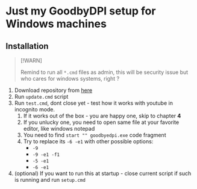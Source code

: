 # Just my GoodbyDPI setup for Windows machines

## Installation

> [!WARN] 
> 
> Remind to run all `*.cmd` files as admin, this will be security issue but who cares for windows systems, right ?

1. Download repository from [here](https://github.com/sashapop10/winfrkn/archive/refs/heads/main.zip) 
2. Run `update.cmd` script
3. Run `test.cmd`, dont close yet - test how it works with youtube in incognito mode.
    1. If it works out of the box - you are happy one, skip to chapter **4**  
    2. If you unlucky one, you need to open same file at your favorite editor, like windows notepad 
    3. You need to find `start "" goodbyedpi.exe` code fragment
    4. Try to replace its `-6 -e1` with other possible options: 
        - `-9` 
        - `-9 -e1 -f1` 
        - `-5 -e1`
        - `-6 -e1` 
4. (optional) If you want to run this at startup - close current script if such is  running and run `setup.cmd`